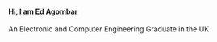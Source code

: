 #### Hi, I am [Ed Agombar](https://eagombar.uk)
An Electronic and Computer Engineering Graduate in the UK
